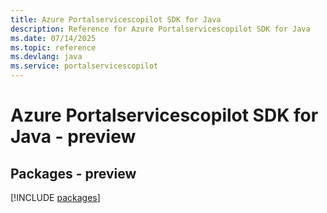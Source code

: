 ```yaml
---
title: Azure Portalservicescopilot SDK for Java
description: Reference for Azure Portalservicescopilot SDK for Java
ms.date: 07/14/2025
ms.topic: reference
ms.devlang: java
ms.service: portalservicescopilot
---
```

# Azure Portalservicescopilot SDK for Java - preview
## Packages - preview
[!INCLUDE [packages](portalservicescopilot-index.md)]